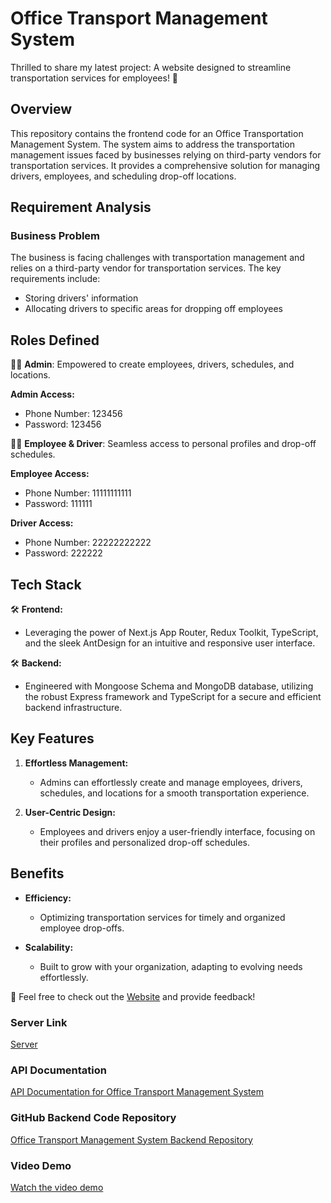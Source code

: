 # Office Transport Management System

Thrilled to share my latest project: A website designed to streamline transportation services for employees! 🚗


## Overview

This repository contains the frontend code for an Office Transportation Management System. The system aims to address the transportation management issues faced by businesses relying on third-party vendors for transportation services. It provides a comprehensive solution for managing drivers, employees, and scheduling drop-off locations.

## Requirement Analysis

### Business Problem

The business is facing challenges with transportation management and relies on a third-party vendor for transportation services. The key requirements include:

- Storing drivers' information
- Allocating drivers to specific areas for dropping off employees

## Roles Defined
👨‍💼 **Admin**: Empowered to create employees, drivers, schedules, and locations.

**Admin Access:**
- Phone Number: 123456
- Password: 123456

👨‍💼 **Employee & Driver**: Seamless access to personal profiles and drop-off schedules.

**Employee Access:**
- Phone Number: 11111111111
- Password: 111111

**Driver Access:**
- Phone Number: 22222222222
- Password: 222222


## Tech Stack
🛠️ **Frontend:**
- Leveraging the power of Next.js App Router, Redux Toolkit, TypeScript, and the sleek AntDesign for an intuitive and responsive user interface.

🛠️ **Backend:**
- Engineered with Mongoose Schema and MongoDB database, utilizing the robust Express framework and TypeScript for a secure and efficient backend infrastructure.

## Key Features
1. **Effortless Management:**
   - Admins can effortlessly create and manage employees, drivers, schedules, and locations for a smooth transportation experience.

2. **User-Centric Design:**
   - Employees and drivers enjoy a user-friendly interface, focusing on their profiles and personalized drop-off schedules.

## Benefits
- **Efficiency:**
  - Optimizing transportation services for timely and organized employee drop-offs.

- **Scalability:**
  - Built to grow with your organization, adapting to evolving needs effortlessly.

🚀 Feel free to check out the [Website](https://office-transportation-management-system.vercel.app/login) and provide feedback!

### Server Link

[Server](https://office-transportation-management-system-backend.vercel.app/)

### API Documentation

[API Documentation for Office Transport Management System](https://documenter.getpostman.com/view/28231443/2s9YeD7sMJ)

### GitHub Backend Code Repository
[Office Transport Management System Backend Repository](https://github.com/TanvirHasanPrince/office_transportation_management_system.git)

### Video Demo
[Watch the video demo](https://drive.google.com/file/d/1zW2U66255WPKVYYxwCDrjrrp7bgUU3JJ/view?usp=drive_link)




